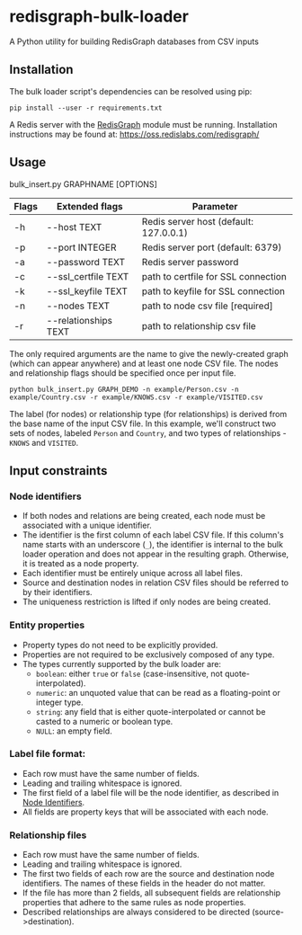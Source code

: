 # redisgraph-bulk-loader
A Python utility for building RedisGraph databases from CSV inputs

## Installation
The bulk loader script's dependencies can be resolved using pip:
```
pip install --user -r requirements.txt
```

A Redis server with the [RedisGraph](https://github.com/RedisLabsModules/RedisGraph) module must be running. Installation instructions may be found at:
https://oss.redislabs.com/redisgraph/

## Usage
bulk_insert.py GRAPHNAME [OPTIONS]

| Flags   | Extended flags        |    Parameter                                 |
|---------|-----------------------|----------------------------------------------|
|  -h     | --host TEXT           |    Redis server host (default: 127.0.0.1)    |
|  -p     | --port INTEGER        |    Redis server port   (default: 6379)       |
|  -a     | --password TEXT       |    Redis server password                     |
|  -c     | --ssl_certfile TEXT   |    path to certfile for SSL connection       |
|  -k     | --ssl_keyfile TEXT    |    path to keyfile for SSL connection        |
|  -n     | --nodes TEXT          |    path to node csv file  [required]         |
|  -r     | --relationships TEXT  |    path to relationship csv file             |

The only required arguments are the name to give the newly-created graph (which can appear anywhere) and at least one node CSV file.
The nodes and relationship flags should be specified once per input file.

```
python bulk_insert.py GRAPH_DEMO -n example/Person.csv -n example/Country.csv -r example/KNOWS.csv -r example/VISITED.csv
```
The label (for nodes) or relationship type (for relationships) is derived from the base name of the input CSV file. In this example, we'll construct two sets of nodes, labeled `Person` and `Country`, and two types of relationships - `KNOWS` and `VISITED`.

## Input constraints
### Node identifiers
- If both nodes and relations are being created, each node must be associated with a unique identifier.
- The identifier is the first column of each label CSV file. If this column's name starts with an underscore (`_`), the identifier is internal to the bulk loader operation and does not appear in the resulting graph. Otherwise, it is treated as a node property.
- Each identifier must be entirely unique across all label files.
- Source and destination nodes in relation CSV files should be referred to by their identifiers.
- The uniqueness restriction is lifted if only nodes are being created.

### Entity properties
- Property types do not need to be explicitly provided.
- Properties are not required to be exclusively composed of any type.
- The types currently supported by the bulk loader are:
    - `boolean`: either `true` or `false` (case-insensitive, not quote-interpolated).
    - `numeric`: an unquoted value that can be read as a floating-point or integer type.
    - `string`: any field that is either quote-interpolated or cannot be casted to a numeric or boolean type.
    - `NULL`: an empty field.

### Label file format:
- Each row must have the same number of fields.
- Leading and trailing whitespace is ignored.
- The first field of a label file will be the node identifier, as described in [Node Identifiers](#node-identifiers).
- All fields are property keys that will be associated with each node.

### Relationship files
- Each row must have the same number of fields.
- Leading and trailing whitespace is ignored.
- The first two fields of each row are the source and destination node identifiers. The names of these fields in the header do not matter.
- If the file has more than 2 fields, all subsequent fields are relationship properties that adhere to the same rules as node properties.
- Described relationships are always considered to be directed (source->destination).
